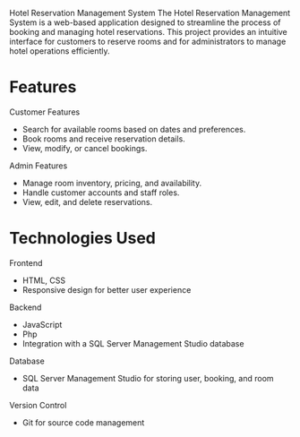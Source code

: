 Hotel Reservation Management System
The Hotel Reservation Management System is a web-based application designed to streamline the process of booking and managing hotel reservations. This project provides an intuitive interface for customers to reserve rooms and for administrators to manage hotel operations efficiently.

# Features
Customer Features
  - Search for available rooms based on dates and preferences.
  - Book rooms and receive reservation details.
  - View, modify, or cancel bookings.

Admin Features
  - Manage room inventory, pricing, and availability.
  - Handle customer accounts and staff roles.
  - View, edit, and delete reservations.

# Technologies Used
Frontend
  - HTML, CSS
  - Responsive design for better user experience
  
Backend
  - JavaScript
  - Php
  - Integration with a SQL Server Management Studio database
  
Database
  - SQL Server Management Studio for storing user, booking, and room data
  
Version Control
  - Git for source code management



